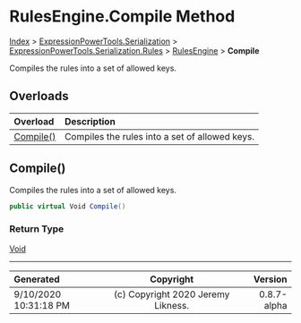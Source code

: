﻿# RulesEngine.Compile Method

[Index](../index.md) > [ExpressionPowerTools.Serialization](ExpressionPowerTools.Serialization.a.md) > [ExpressionPowerTools.Serialization.Rules](ExpressionPowerTools.Serialization.Rules.n.md) > [RulesEngine](ExpressionPowerTools.Serialization.Rules.RulesEngine.cs.md) > **Compile**

Compiles the rules into a set of allowed keys.

## Overloads

| Overload | Description |
| :-- | :-- |
| [Compile()](#compile) | Compiles the rules into a set of allowed keys. |
## Compile()

Compiles the rules into a set of allowed keys.

```csharp
public virtual Void Compile()
```

### Return Type

 [Void](https://docs.microsoft.com/dotnet/api/system.void) 



---

| Generated | Copyright | Version |
| :-- | :-: | --: |
| 9/10/2020 10:31:18 PM | (c) Copyright 2020 Jeremy Likness. | 0.8.7-alpha |
